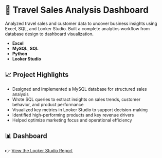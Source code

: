 
# 🧳 Travel Sales Analysis Dashboard

Analyzed travel sales and customer data to uncover business insights using Excel, SQL, and Looker Studio. 
Built a complete analytics workflow from database design to dashboard visualization.

- **Excel**
- **MySQL**, **SQL**
- **Python**
- **Looker Studio**

## 📈 Project Highlights
- Designed and implemented a MySQL database for structured sales analysis
- Wrote SQL queries to extract insights on sales trends, customer behavior, and product performance
- Visualized key metrics in Looker Studio to support decision-making
- Identified high-performing products and key revenue drivers
- Helped optimize marketing focus and operational efficiency

## 📊 Dashboard
👉 [View the Looker Studio Report](https://lookerstudio.google.com/s/kplYQ1fhx30)


